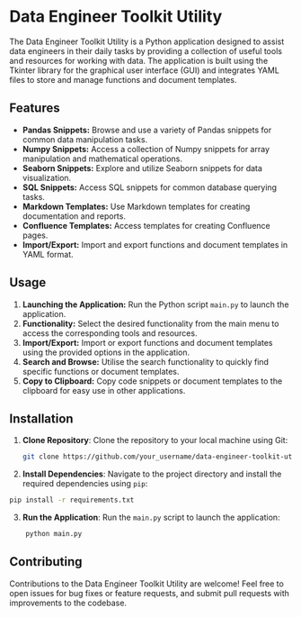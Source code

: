 # Data Engineer Toolkit Utility

The Data Engineer Toolkit Utility is a Python application designed to assist data engineers in their daily tasks by providing a collection of useful tools and resources for working with data. The application is built using the Tkinter library for the graphical user interface (GUI) and integrates YAML files to store and manage functions and document templates.

## Features

- **Pandas Snippets:** Browse and use a variety of Pandas snippets for common data manipulation tasks.
- **Numpy Snippets:** Access a collection of Numpy snippets for array manipulation and mathematical operations.
- **Seaborn Snippets:** Explore and utilize Seaborn snippets for data visualization.
- **SQL Snippets:** Access SQL snippets for common database querying tasks.
- **Markdown Templates:** Use Markdown templates for creating documentation and reports.
- **Confluence Templates:** Access templates for creating Confluence pages.
- **Import/Export:** Import and export functions and document templates in YAML format.

## Usage

1. **Launching the Application:** Run the Python script `main.py` to launch the application.
2. **Functionality:** Select the desired functionality from the main menu to access the corresponding tools and resources.
3. **Import/Export:** Import or export functions and document templates using the provided options in the application.
4. **Search and Browse:** Utilise the search functionality to quickly find specific functions or document templates.
5. **Copy to Clipboard:** Copy code snippets or document templates to the clipboard for easy use in other applications.

## Installation

1. **Clone Repository**: Clone the repository to your local machine using Git:

   ```bash
   git clone https://github.com/your_username/data-engineer-toolkit-utility.git
    ```

2. **Install Dependencies**: Navigate to the project directory and install the required dependencies using `pip`:

```bash
pip install -r requirements.txt
```

3. **Run the Application**: Run the `main.py` script to launch the application:

```bash
    python main.py
```
## Contributing

Contributions to the Data Engineer Toolkit Utility are welcome! Feel free to open issues for bug fixes or feature requests, and submit pull requests with improvements to the codebase.